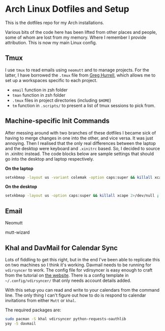 # Arch Linux Dotfiles and Setup

This is the dotfiles repo for my Arch installations.

Various bits of the code here has been lifted from other places and people, some of whom are lost from my memory. Where I remember I provide attribution.
This is now my main Linux config.

## Tmux

I use `tmux` to read emails using `neomutt` and to manage projects. For the latter, I have borrowed the `.tmux` file from [Greg Hurrell](), which allows me to set up a workspaces specific to each project.

- `email` function in zsh folder
- `tman` function in zsh folder
- `.tmux` files in project directories (including `$HOME`)
- `tm` function in `.scripts/` to present a list of tmux sessions to pick from.

## Machine-specific Init Commands

After messing around with two branches of these dotfiles I became sick of having to merge changes in one into the other, and vice versa. It was just annoying. Then I realised that the only real differences between the laptop and the desktop were keyboard and `.xinitrc` based. So, I decided to source in .xinitrc instead. The code blocks below are sample settings that should go into the desktop and laptop respectively.

**On the laptop**

```sh
setxkbmap -layout us -variant colemak -option caps:super && killall xcape 2>/dev/null ; xcape -e 'Super_L=Escape' &
```

**On the desktop**

```sh
setxkbmap -layout us -option caps:super && killall xcape 2>/dev/null ; xcape -e 'Super_L=Escape' &
```

## Email

Neomutt

mutt-wizard

## Khal and DavMail for Calendar Sync

Lots of fiddling to get this right, but in the end I've been able to replicate this on two machines so I think it's working. Davmail needs to be running for `vdirsyncer` to work. The config file for vdirsyncer is easy enough to craft from the tutorial on [the website](https://vdirsyncer.pimutils.org/en/stable/). There is a config template in `~/.config/vdirsyncer/` that only needs account details added.

With this setup you can read and write to your calendars from the command line. The only thing I can't figure out how to do is respond to calendar invitations from either `Mutt` or `khal`.

The required packages are:

```sh
sudo pacman -S khal vdirsyncer python-requests-oauthlib
yay -S davmail
```



